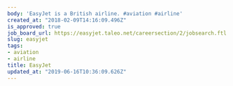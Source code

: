 ```yaml
---
body: 'EasyJet is a British airline. #aviation #airline'
created_at: "2018-02-09T14:16:09.496Z"
is_approved: true
job_board_url: https://easyjet.taleo.net/careersection/2/jobsearch.ftl
slug: easyjet
tags:
- aviation
- airline
title: EasyJet
updated_at: "2019-06-16T10:36:09.626Z"
---
```

